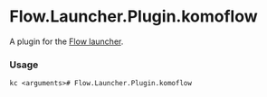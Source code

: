 Flow.Launcher.Plugin.komoflow
==================

A plugin for the [Flow launcher](https://github.com/Flow-Launcher/Flow.Launcher).

### Usage

    kc <arguments># Flow.Launcher.Plugin.komoflow
